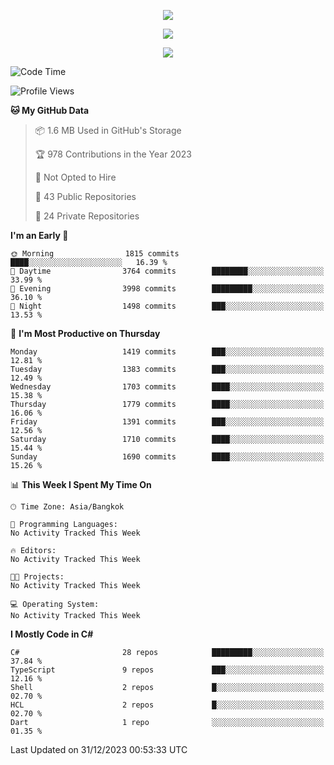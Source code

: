 <p align="center">
  <a href="say-hi.gif"> 
    <img align="center" src="say-hi.gif"/>
  </a>
</p>
<p align="center">
  <a href="https://github.com/htthinh1999">
    <img align="center" src="https://github-readme-stats-kappa-pink.vercel.app/api?username=htthinh1999&show_icons=true&count_private=true&theme=dracula"/>
  </a>
</p>
<p align="center">
  <a href="https://github.com/htthinh1999">
    <img src="https://github-readme-stats-kappa-pink.vercel.app/api/top-langs/?username=htthinh1999&layout=compact&langs_count=6&count_private=true&hide=tsql,hlsl,glsl,shaderlab&theme=dracula"/>
  </a>
</p>

<!--START_SECTION:waka-->
![Code Time](http://img.shields.io/badge/Code%20Time-0%20secs-blue)

![Profile Views](http://img.shields.io/badge/Profile%20Views-3-blue)

**🐱 My GitHub Data** 

> 📦 1.6 MB Used in GitHub's Storage 
 > 
> 🏆 978 Contributions in the Year 2023
 > 
> 🚫 Not Opted to Hire
 > 
> 📜 43 Public Repositories 
 > 
> 🔑 24 Private Repositories 
 > 
**I'm an Early 🐤** 

```text
🌞 Morning                1815 commits        ████░░░░░░░░░░░░░░░░░░░░░   16.39 % 
🌆 Daytime                3764 commits        ████████░░░░░░░░░░░░░░░░░   33.99 % 
🌃 Evening                3998 commits        █████████░░░░░░░░░░░░░░░░   36.10 % 
🌙 Night                  1498 commits        ███░░░░░░░░░░░░░░░░░░░░░░   13.53 % 
```
📅 **I'm Most Productive on Thursday** 

```text
Monday                   1419 commits        ███░░░░░░░░░░░░░░░░░░░░░░   12.81 % 
Tuesday                  1383 commits        ███░░░░░░░░░░░░░░░░░░░░░░   12.49 % 
Wednesday                1703 commits        ████░░░░░░░░░░░░░░░░░░░░░   15.38 % 
Thursday                 1779 commits        ████░░░░░░░░░░░░░░░░░░░░░   16.06 % 
Friday                   1391 commits        ███░░░░░░░░░░░░░░░░░░░░░░   12.56 % 
Saturday                 1710 commits        ████░░░░░░░░░░░░░░░░░░░░░   15.44 % 
Sunday                   1690 commits        ████░░░░░░░░░░░░░░░░░░░░░   15.26 % 
```


📊 **This Week I Spent My Time On** 

```text
🕑︎ Time Zone: Asia/Bangkok

💬 Programming Languages: 
No Activity Tracked This Week

🔥 Editors: 
No Activity Tracked This Week

🐱‍💻 Projects: 
No Activity Tracked This Week

💻 Operating System: 
No Activity Tracked This Week
```

**I Mostly Code in C#** 

```text
C#                       28 repos            █████████░░░░░░░░░░░░░░░░   37.84 % 
TypeScript               9 repos             ███░░░░░░░░░░░░░░░░░░░░░░   12.16 % 
Shell                    2 repos             █░░░░░░░░░░░░░░░░░░░░░░░░   02.70 % 
HCL                      2 repos             █░░░░░░░░░░░░░░░░░░░░░░░░   02.70 % 
Dart                     1 repo              ░░░░░░░░░░░░░░░░░░░░░░░░░   01.35 % 
```




 Last Updated on 31/12/2023 00:53:33 UTC
<!--END_SECTION:waka-->
